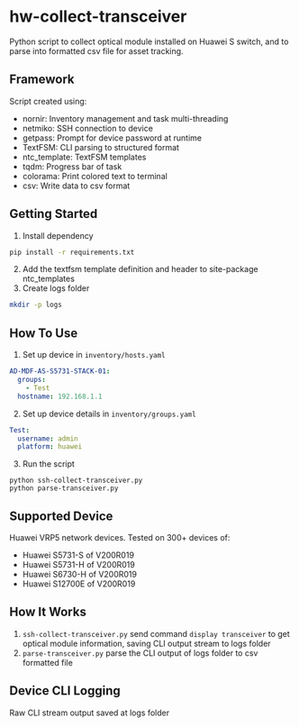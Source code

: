 # hw-collect-transceiver
Python script to collect optical module installed on Huawei S switch, and to parse into formatted csv file for asset tracking.

## Framework
Script created using:
* nornir: Inventory management and task multi-threading
* netmiko: SSH connection to device
* getpass: Prompt for device password at runtime
* TextFSM: CLI parsing to structured format
* ntc_template: TextFSM templates
* tqdm: Progress bar of task
* colorama: Print colored text to terminal
* csv: Write data to csv format

## Getting Started
1. Install dependency
```sh
pip install -r requirements.txt
```
2. Add the textfsm template definition and header to site-package ntc_templates
3. Create logs folder
```sh
mkdir -p logs
```

## How To Use
1. Set up device in `inventory/hosts.yaml`
```yaml
AD-MDF-AS-S5731-STACK-01:
  groups:
    - Test
  hostname: 192.168.1.1
```
2. Set up device details in `inventory/groups.yaml`
```yaml
Test:
  username: admin
  platform: huawei
```
3. Run the script
```
python ssh-collect-transceiver.py
python parse-transceiver.py
```

## Supported Device
Huawei VRP5 network devices. Tested on 300+ devices of:
* Huawei S5731-S of V200R019
* Huawei S5731-H of V200R019
* Huawei S6730-H of V200R019
* Huawei S12700E of V200R019

## How It Works
1. `ssh-collect-transceiver.py` send command `display transceiver` to get optical module information, saving CLI output stream to logs folder
2. `parse-transceiver.py` parse the CLI output of logs folder to csv formatted file

## Device CLI Logging
Raw CLI stream output saved at logs folder
